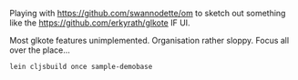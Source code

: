 Playing with https://github.com/swannodette/om to sketch out something
like the https://github.com/erkyrath/glkote IF UI.

Most glkote features unimplemented. Organisation rather sloppy. Focus
all over the place...

```
lein cljsbuild once sample-demobase
```
